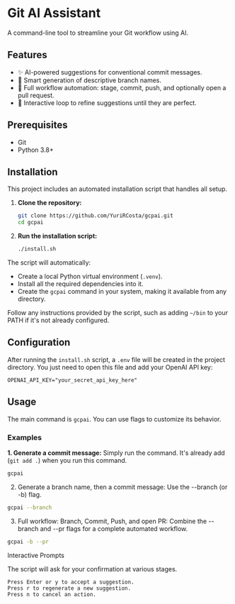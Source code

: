 # Git AI Assistant

A command-line tool to streamline your Git workflow using AI.

## Features

- ✨ AI-powered suggestions for conventional commit messages.
- 🌿 Smart generation of descriptive branch names.
- 🚀 Full workflow automation: stage, commit, push, and optionally open a pull request.
- 💬 Interactive loop to refine suggestions until they are perfect.

## Prerequisites

- Git
- Python 3.8+

## Installation

This project includes an automated installation script that handles all setup.

1. **Clone the repository:**

   ```bash
   git clone https://github.com/YuriRCosta/gcpai.git
   cd gcpai
   ```

2. **Run the installation script:**

   ```bash
   ./install.sh
   ```

The script will automatically:

- Create a local Python virtual environment (`.venv`).
- Install all the required dependencies into it.
- Create the `gcpai` command in your system, making it available from any directory.

Follow any instructions provided by the script, such as adding `~/bin` to your PATH if it's not already configured.

## Configuration

After running the `install.sh` script, a `.env` file will be created in the project directory. You just need to open this file and add your OpenAI API key:

    OPENAI_API_KEY="your_secret_api_key_here"

## Usage

The main command is `gcpai`. You can use flags to customize its behavior.

### Examples

**1. Generate a commit message:**
Simply run the command. It's already add (`git add .`) when you run this command.

```bash
gcpai
```

2. Generate a branch name, then a commit message:
   Use the --branch (or -b) flag.

```bash
gcpai --branch
```

3. Full workflow: Branch, Commit, Push, and open PR:
   Combine the --branch and --pr flags for a complete automated workflow.

```bash
gcpai -b --pr
```

Interactive Prompts

The script will ask for your confirmation at various stages.

    Press Enter or y to accept a suggestion.
    Press r to regenerate a new suggestion.
    Press n to cancel an action.
